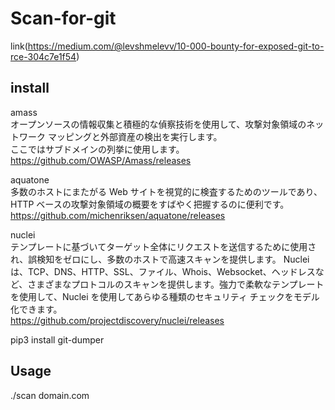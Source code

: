 # Scan-for-git

link(https://medium.com/@levshmelevv/10-000-bounty-for-exposed-git-to-rce-304c7e1f54)

## install 
amass  
オープンソースの情報収集と積極的な偵察技術を使用して、攻撃対象領域のネットワーク マッピングと外部資産の検出を実行します。  
ここではサブドメインの列挙に使用します。  
https://github.com/OWASP/Amass/releases

aquatone  
多数のホストにまたがる Web サイトを視覚的に検査するためのツールであり、HTTP ベースの攻撃対象領域の概要をすばやく把握するのに便利です。  
https://github.com/michenriksen/aquatone/releases

nuclei  
テンプレートに基づいてターゲット全体にリクエストを送信するために使用され、誤検知をゼロにし、多数のホストで高速スキャンを提供します。 Nuclei は、TCP、DNS、HTTP、SSL、ファイル、Whois、Websocket、ヘッドレスなど、さまざまなプロトコルのスキャンを提供します。強力で柔軟なテンプレートを使用して、Nuclei を使用してあらゆる種類のセキュリティ チェックをモデル化できます。  
https://github.com/projectdiscovery/nuclei/releases

pip3 install git-dumper


## Usage
./scan domain.com
